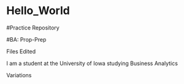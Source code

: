 # Hello_World

#Practice Repository

#BA: Prop-Prep

Files Edited

I am a student at the University of Iowa studying Business Analytics

Variations
